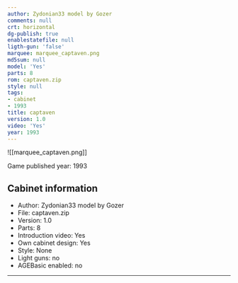 ```yaml
---
author: Zydonian33 model by Gozer
comments: null
crt: horizontal
dg-publish: true
enablestatefile: null
ligth-gun: 'false'
marquee: marquee_captaven.png
md5sum: null
model: 'Yes'
parts: 8
rom: captaven.zip
style: null
tags:
- cabinet
- 1993
title: captaven
version: 1.0
video: 'Yes'
year: 1993
---
```


![[marquee_captaven.png]]

Game published year: 1993

## Cabinet information

- Author: Zydonian33 model by Gozer
- File: captaven.zip
- Version: 1.0
- Parts: 8
- Introduction video: Yes
- Own cabinet design: Yes
- Style: None
- Light guns: no
- AGEBasic enabled: no

---
